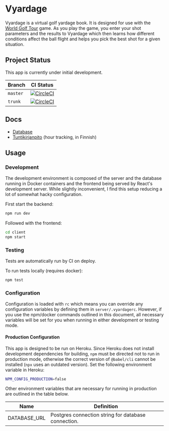 # Vyardage

Vyardage is a virtual golf yardage book. It is designed for use with the [World Golf Tour](https://www.wgt.com/) game. As you play the game, you enter your shot parameters and the results to Vyardage which then learns how different conditions affect the ball flight and helps you pick the best shot for a given situation.

## Project Status

This app is currently under initial development.

Branch|CI Status
-|-
`master`|[![CircleCI](https://circleci.com/gh/joonashak/vyardage/tree/master.svg?style=svg)](https://app.circleci.com/pipelines/github/joonashak/vyardage?branch=master)
`trunk`|[![CircleCI](https://circleci.com/gh/joonashak/vyardage/tree/trunk.svg?style=svg)](https://app.circleci.com/pipelines/github/joonashak/vyardage?branch=trunk)

## Docs

- [Database](docs/Database.md)
- [Tuntikirjanpito](docs/Tuntikirjanpito.md) (hour tracking, in Finnish)

## Usage

### Development

The development environment is composed of the server and the database running in Docker containers and the frontend being served by React's development server. While slightly inconvenient, I find this setup reducing a lot of somewhat hacky configuration.

First start the backend:

```bash
npm run dev
```

Followed with the frontend:

```bash
cd client
npm start
```

### Testing

Tests are automatically run by CI on deploy.

To run tests locally (requires docker):

```bash
npm test
```

### Configuration

Configuration is loaded with `rc` which means you can override any configuration variables by defining them in `server/.vyardagerc`. However, if you use the npm/docker commands outlined in this document, all necessary variables will be set for you when running in either development or testing mode.

#### Production Configuration

This app is designed to be run on Heroku. Since Heroku does not install development dependencies for building, `npm` must be directed not to run in production mode, otherwise the correct version of `@babel/cli` cannot be installed (`npx` uses an outdated version). Set the following environment variable in Heroku:

```bash
NPM_CONFIG_PRODUCTION=false
```

Other environment variables that are necessary for running in production are outlined in the table below.

Name|Definition
-|-
DATABASE_URL|Postgres connection string for database connection.
